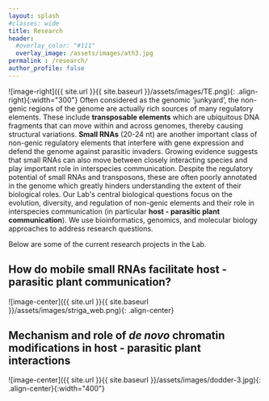 ```yaml
---
layout: splash
#classes: wide
title: Research
header:
  #overlay_color: "#111"
  overlay_image: /assets/images/ath3.jpg
permalink : /research/
author_profile: false
---
```

![image-right]({{ site.url }}{{ site.baseurl }}/assets/images/TE.png){: .align-right}{:width="300"} Often considered as the genomic ‘junkyard’, the non-genic regions of the genome are actually rich sources of many regulatory elements. These include **transposable elements** which are ubiquitous DNA fragments that can move within and across genomes, thereby causing structural variations. **Small RNAs** (20-24 nt) are another important class of non-genic regulatory elements that interfere with gene expression and defend the genome against parasitic invaders. Growing evidence suggests that small RNAs can also move between closely interacting species and play important role in interspecies communication. Despite the regulatory potential of small RNAs and transposons, these are often poorly annotated in the genome which greatly hinders understanding the extent of their biological roles. Our Lab's central biological questions focus on the evolution, diversity, and regulation of non-genic elements and their role in interspecies communication (in particular **host - parasitic plant communication**). We use bioinformatics, genomics, and molecular biology approaches to address research questions.

Below are some of the current research projects in the Lab.

## How do mobile small RNAs facilitate host - parasitic plant communication?
![image-center]({{ site.url }}{{ site.baseurl }}/assets/images/striga_web.png){: .align-center}
## Mechanism and role of *de novo* chromatin modifications in host - parasitic plant interactions
![image-center]({{ site.url }}{{ site.baseurl }}/assets/images/dodder-3.jpg){: .align-center}{:width="400"}
